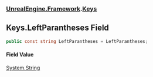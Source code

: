 ### [UnrealEngine.Framework](UnrealEngine_Framework.md 'UnrealEngine.Framework').[Keys](Keys.md 'UnrealEngine.Framework.Keys')
## Keys.LeftParantheses Field
```csharp
public const string LeftParantheses = LeftParantheses;
```
#### Field Value
[System.String](https://docs.microsoft.com/en-us/dotnet/api/System.String 'System.String')
